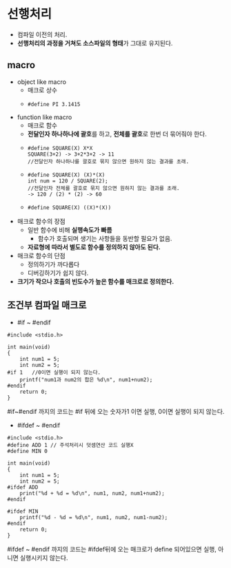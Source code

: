 # 선행처리
- 컴파일 이전의 처리.
- **선행처리의 과정을 거쳐도 소스파일의 형태**가 그대로 유지된다.

## macro
- object like  macro
    - 매크로 상수
    -     #define PI 3.1415

- function like macro
    - 매크로 함수
    - **전달인자 하나하나에 괄호**를 하고, **전체를 괄호**로 한번 더 묶어줘야 한다.
    -     #define SQUARE(X) X*X
          SQUARE(3+2) -> 3+2*3+2 -> 11
          //전달인자 하나하나를 괄호로 묶지 않으면 원하지 않는 결과를 초래.
    -     #define SQUARE(X) (X)*(X)
          int num = 120 / SQUARE(2);
          //전달인자 전체를 괄호로 묶지 않으면 원하지 않는 결과를 초래.
          -> 120 / (2) * (2) -> 60
    -     #define SQUARE(X) ((X)*(X))
- 매크로 함수의 장점
    - 일반 함수에 비해 **실행속도가 빠름**
        - 함수가 호출되며 생기는 사항들을 동반할 필요가 없음.
    - **자료형에 따라서 별도로 함수를 정의하지 않아도 된다.**
- 매크로 함수의 단점
    - 정의하기가 까다롭다
    - 디버깅하기가 쉽지 않다.
- **크기가 작으나 호출의 빈도수가 높은 함수를 매크로로 정의한다.**

## 조건부 컴파일 매크로
- #if ~ #endif
```
#include <stdio.h>

int main(void)
{
    int num1 = 5;
    int num2 = 5;
#if 1   //0이면 실행이 되지 않는다.
    printf("num1과 num2의 합은 %d\n", num1+num2);
#endif
    return 0;
}
```
 #if~#endif 까지의 코드는 #if 뒤에 오는 숫자가1 이면 실행, 0이면 실행이 되지 않는다.

- #ifdef ~ #endif
```
#include <stdio.h>
#define ADD 1 // 주석처리시 덧셈연산 코드 실행X
#define MIN 0

int main(void)
{
    int num1 = 5;
    int num2 = 5;
#ifdef ADD
    print("%d + %d = %d\n", num1, num2, num1+num2);
#endif

#ifdef MIN
    printf("%d - %d = %d\n", num1, num2, num1-num2);
#endif
    return 0;
}
```
 #ifdef ~ #endif 까지의 코드는 #ifdef뒤에 오는 매크로가 define 되어있으면 실행, 아니면 실행시키지 않는다.
